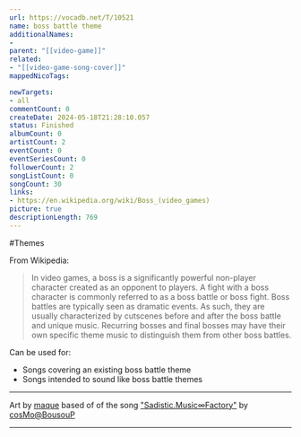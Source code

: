 ```yaml
---
url: https://vocadb.net/T/10521
name: boss battle theme
additionalNames: 
- 
parent: "[[video-game]]"
related:
- "[[video-game-song-cover]]"
mappedNicoTags:

newTargets:
- all
commentCount: 0
createDate: 2024-05-18T21:28:10.057
status: Finished
albumCount: 0
artistCount: 2
eventCount: 0
eventSeriesCount: 0
followerCount: 2
songListCount: 0
songCount: 30
links: 
- https://en.wikipedia.org/wiki/Boss_(video_games)
picture: true
descriptionLength: 769
---
```


#Themes

From Wikipedia:
> In video games, a boss is a significantly powerful non-player character created as an opponent to players. A fight with a boss character is commonly referred to as a boss battle or boss fight. Boss battles are typically seen as dramatic events. As such, they are usually characterized by cutscenes before and after the boss battle and unique music. Recurring bosses and final bosses may have their own specific theme music to distinguish them from other boss battles.

Can be used for:
- Songs covering an existing boss battle theme
- Songs intended to sound like boss battle themes

---
Art by [maque](https://vocadb.net/Ar/2073) based of of the song ["Sadistic.Music∞Factory"](https://vocadb.net/S/16061) by [cosMo@BousouP](https://vocadb.net/Ar/85)

---

